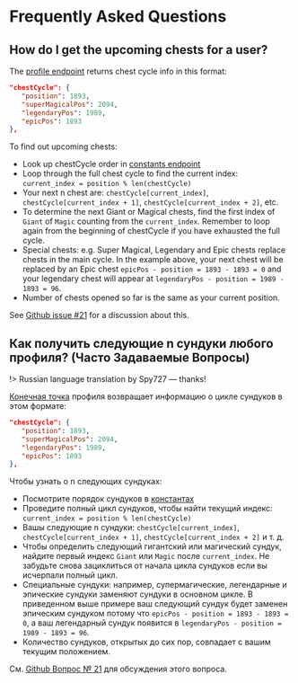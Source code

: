 # Frequently Asked Questions

## How do I get the upcoming chests for a user?

The [profile endpoint](/profile/profile) returns chest cycle info in this format:

```json
"chestCycle": {
   "position": 1893,
   "superMagicalPos": 2094,
   "legendaryPos": 1989,
   "epicPos": 1893
},
```

To find out upcoming chests:

- Look up chestCycle order in [constants endpoint](/info/constants)
- Loop through the full chest cycle to find the current index: `current_index = position % len(chestCycle)`
- Your next n chest are: `chestCycle[current_index]`, `chestCycle[current_index + 1]`, `chestCycle[current_index + 2]`, etc.
- To determine the next Giant or Magical chests, find the first index of `Giant` of `Magic` counting from the `current_index`. Remember to loop again from the beginning of chestCycle if you have exhausted the full cycle.
- Special chests: e.g. Super Magical, Legendary and Epic chests replace chests in the main cycle. In the example above, your next chest will be replaced by an Epic chest `epicPos - position = 1893 - 1893 = 0` and your legendary chest will appear at `legendaryPos - position = 1989 - 1893 = 96`.
- Number of chests opened so far is the same as your current position.

See [Github issue #21](https://github.com/cr-api/cr-api/issues/21) for a discussion about this.

## Как получить следующие n сундуки любого профиля? (Часто Задаваемые Вопросы)

!> Russian language translation by Spy727 — thanks!

[Конечная точка](/profile/profile) профиля возвращает информацию о цикле сундуков в этом формате:

```json
"chestCycle": {
   "position": 1893,
   "superMagicalPos": 2094,
   "legendaryPos": 1989,
   "epicPos": 1893
},
```


Чтобы узнать о n следующих сундуках:

- Посмотрите порядок сундуков в [константах](/info/constants)
- Проведите полный цикл сундуков, чтобы найти текущий индекс: `current_index = position % len(chestCycle)`
- Вашы следующие n сундуки: `chestCycle[current_index]`, `chestCycle[current_index + 1]`, `chestCycle[current_index + 2]` и т. д.
- Чтобы определить следующий гигантский или магический сундук, найдите первый индекс `Giant` или `Magic` после `current_index`. Не забудьте снова зациклиться от начала цикла сундуков если вы исчерпали полный цикл.
- Специальные сундуки: например, супермагические, легендарные и эпические сундуки заменяют сундуки в основном цикле. В приведенном выше примере ваш следующий сундук будет заменен эпическим сундуком потому что `epicPos - position = 1893 - 1893 = 0`, а ваш легендарный сундук появится в `legendaryPos - position = 1989 - 1893 = 96`.
- Количество сундуков, открытых до сих пор, совпадает с вашим текущим положением.

См. [Github Вопрос № 21](https://github.com/cr-api/cr-api/issues/21) для обсуждения этого вопроса.
